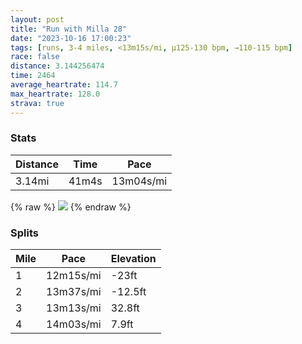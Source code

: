 ```yaml
---
layout: post
title: "Run with Milla 28"
date: "2023-10-16 17:00:23"
tags: [runs, 3-4 miles, <13m15s/mi, μ125-130 bpm, →110-115 bpm]
race: false
distance: 3.144256474
time: 2464
average_heartrate: 114.7
max_heartrate: 128.0
strava: true
---
```


### Stats

| Distance | Time | Pace |
|----------|------|------|
|3.14mi|41m4s|13m04s/mi|

{% raw %}
<img src='https://maps.googleapis.com/maps/api/staticmap?maptype=roadmap&path=enc:cfwwFbxsbM?XKEY?C@CRKHa@Dw@XG?CHMBMd@DFd@LPLjArBLNPHN?TJ`@f@\VBCPCJHp@^\\@NIhAUt@UtAOp@Ob@KFS@GFIZS\M^EJVRDRi@~AIb@IL_@~@k@rBWh@SjAE^BFn@TNBTNt@x@dBvA`@TJ@HBBBXFNXTNTXZTHPdAXPR\V`@R\FRPP`@JLbBh@nBd@\P`B`@f@R~@N\LdATr@THHQx@]pAKT]hAIRCBE`@?LD@PCV[x@sCb@cDP]d@?~@VdAj@L?NCj@q@XC`@F`@PT?^NBJ?NEz@G`CG`@K~AG\@NIb@MHGSIq@Ek@?g@YgBaAUiBk@SWCg@Km@MOa@[YKIVGl@K`@IbAMt@m@`BW^e@@?MDq@H_@T_@Jk@v@yBBWWC}A_@uAa@m@WcAS}@a@[Ee@OsBg@_@OKEKOOc@GIq@Sk@UWUw@g@g@QGOOQSOo@][GWMa@a@y@k@eCyAmDaCYOXFr@`@THHD@Hv@f@ZF_@QEIJ[TeBXw@DWZm@B[J_@Vy@RY?WJYb@i@Nq@Nc@FEAQEIQEUMc@KSOKMGKE_@Hg@CUJw@Ba@FUVUNKNCX{@?_@EKYUQWYEk@YMMGSKIYK[YGQBu@JBLMHCDSTq@AWF[BCH?n@PFCN@FDFc@MUOIOEE@QIVWJw@Pk@BSHO&key=AIzaSyC1MId7bFpkLXNAaYhBSTb8jLyiSqzbDtM&size=800x800&markers=color:yellow|label:S|40.75634,-73.99826&markers=color:green|label:F|40.75610000000005,-73.99705000000002'>
{% endraw %}

### Splits

| Mile | Pace | Elevation |
|------|------|-----------|
|1|12m15s/mi|-23ft|
|2|13m37s/mi|-12.5ft|
|3|13m13s/mi|32.8ft|
|4|14m03s/mi|7.9ft|
